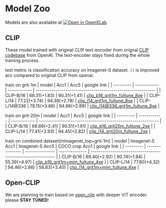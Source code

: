 # Model Zoo
Models are also available at [![Open in OpenXLab](https://cdn-static.openxlab.org.cn/app-center/openxlab_app.svg)](https://openxlab.org.cn/models/detail/SunzeY/AlphaCLIP)

## CLIP
These model trained with original CLIP text-encoder from orignal [CLIP codebase]((https://github.com/openai/CLIP)) from OpenAI. The text-encoder stays fixed during the whole training process.

test metric is classification accuracy on Imagenet-S dataset. `()` is improved acc compared to original CLIP from openai.

train on grit-1m
| model     | Acc1         | Acc5         | google link                                                  |
| --------- | ------------ | ------------ | ------------------------------------------------------------ |
| CLIP-B/16 | 68.31(+1.83) | 90.31(+1.41) | [clip_b16_grit1m_fultune_8xe](https://drive.google.com/file/d/16fHEXZ-7bgzcSBHzEz1wXRIZTjQIXm_2/view?usp=drive_link) |
| CLIP-L/14 | 77.22(+3.74) | 94.38(+2.78) | [clip_l14_grit1m_fultune_8xe](https://drive.google.com/file/d/1PIhplBnsmSWiJN--TXCCSsiaV6bY9koq/view?usp=drive_link) |
| CLIP-L/14@336 | 78.15(+3.86) | 94.86(+2.89) | [clip_l14@336_grit1m_fultune_8xe](https://drive.google.com/file/d/1DeNbUv0lraDxJZItb7shTlvGW6z_Z9Si/view?usp=drive_link) |

train on grit-20m
| model     | Acc1         | Acc5         | google link                                                  |
| --------- | ------------ | ------------ | ------------------------------------------------------------ |
| CLIP-B/16 | 68.89(+2.41) | 90.51(+1.61) | [clip_b16_grit20m_fultune_2xe](https://drive.google.com/file/d/1cj3cYwrzBivx0h0NzSjlCg9HAd5aTkDW/view?usp=sharing) |
| CLIP-L/14 | 77.41(+3.93) | 94.45(+2.82) | [clip_l14_grit20m_fultune_2xe](https://drive.google.com/file/d/1WykuBYWePriCVeW5lOwBsgxgeBMzb1nd/view?usp=share_link) |

train on combined dataset(mimagenet_top+grit-1m)
| model     | Imagenet-S Acc1 | Imagenet-S Acc5 | COCO crop Acc1 | google link                                                  |
| --------- | --------------- | --------------- | -------------- | ------------------------------------------------------------ |
| CLIP-B/16 | 69.40(+2.92)    | 90.74(+1.84)    | 55.39(+4.97)   | [clip_b16_grit1m+mim_fultune_4xe](https://drive.google.com/file/d/11iDlSAYI_BAi1A_Qz6LTWYHNgPe-UY7I/view?usp=sharing) |
| CLIP-L/14 | 77.80(+4.32)    | 94.46(+2.86)    | 58.83(+3.40)   | [clip_l14_grit1m+mim_fultune_6xe](https://drive.google.com/file/d/1JfzOTvjf0tqBtKWwpBJtjYxdHi-06dbk/view?usp=sharing) |

## Open-CLIP
We are planning to train based on [open_clip](https://github.com/mlfoundations/open_clip) with deeper ViT encoder. please **STAY TUNED**!